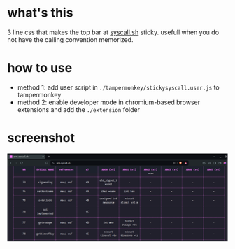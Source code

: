 # what's this

3 line css that makes the top bar at [syscall.sh](https://syscall.sh/) sticky. usefull when you do not have the calling convention memorized.

# how to use

 - method 1: add user script in `./tampermonkey/stickysyscall.user.js` to tampermonkey
 - method 2: enable developer mode in chromium-based browser extensions and add the `./extension` folder

# screenshot

![looksticky](./img/after.png)
